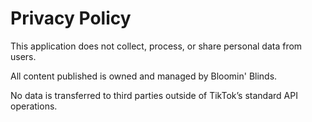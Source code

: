 # Privacy Policy  

This application does not collect, process, or share personal data from users.  

All content published is owned and managed by Bloomin' Blinds.  

No data is transferred to third parties outside of TikTok’s standard API operations.  
